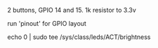 
2 buttons, GPIO 14 and 15. 1k resistor to 3.3v

run 'pinout' for GPIO layout

echo 0 | sudo tee /sys/class/leds/ACT/brightness
